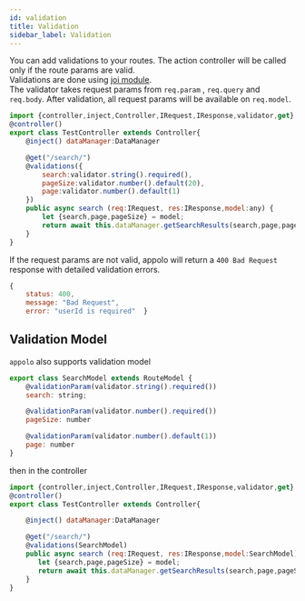 ```yaml
---
id: validation
title: Validation
sidebar_label: Validation
---
```


You can add validations to your routes. The action controller will be called only if the route params are valid.<br/>
Validations are done using [joi module](https://github.com/hapijs/joi  ).<br/>
The validator takes request params from `req.param` , `req.query` and `req.body`. After validation, all request params will be available on `req.model`.

```javascript
import {controller,inject,Controller,IRequest,IResponse,validator,get} from 'appolo';
@controller()
export class TestController extends Controller{
    @inject() dataManager:DataManager

    @get("/search/")
    @validations({
        search:validator.string().required(),
        pageSize:validator.number().default(20),
        page:validator.number().default(1)
    })
    public async search (req:IRequest, res:IResponse,model:any) {
        let {search,page,pageSize} = model;
        return await this.dataManager.getSearchResults(search,page,pageSize)
    }
}
```
If the request params are not valid, appolo will return a `400 Bad Request` response with detailed validation errors.
```javascript
{
    status: 400,
    message: "Bad Request",
    error: "userId is required"  }
```

## Validation Model
`appolo` also supports validation model
```javascript
export class SearchModel extends RouteModel {
    @validationParam(validator.string().required())
    search: string;

    @validationParam(validator.number().required())
    pageSize: number

    @validationParam(validator.number().default(1))
    page: number
}
```

then in the controller
```javascript
import {controller,inject,Controller,IRequest,IResponse,validator,get} from 'appolo';
@controller()
export class TestController extends Controller{

    @inject() dataManager:DataManager

    @get("/search/")
    @validations(SearchModel)
    public async search (req:IRequest, res:IResponse,model:SearchModel) {
       let {search,page,pageSize} = model;
       return await this.dataManager.getSearchResults(search,page,pageSize)
    }
}
```